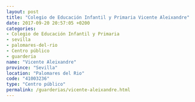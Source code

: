```yaml
---
layout: post
title: "Colegio de Educación Infantil y Primaria Vicente Aleixandre"
date: 2017-09-20 20:57:05 +0200
categories:
- Colegio de Educación Infantil y Primaria
- sevilla
- palomares-del-rio
- Centro público
- guarderia
name: "Vicente Aleixandre"
province: "Sevilla"
location: "Palomares del Rio"
code: "41003236"
type: "Centro público"
permalink: /guarderias/vicente-aleixandre.html
---
```


